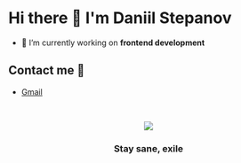 <h1> Hi there 👋 I'm Daniil Stepanov </h1>

- 🔭 I’m currently working on **frontend development**

<h2>Contact me 🤝</h2>

- <a href="mailto:inoplanetyanya97@gmail.com">Gmail</a>

<br/>

<div align='center'>
  <p>
    <a href="https://www.codewars.com/users/inoplanetyanya"><img src="https://www.codewars.com/users/inoplanetyanya/badges/large"/></a>
  </p>

  <h3>Stay sane, exile</h3>
</div>

<!--
**inoplanetyanya/inoplanetyanya** is a ✨ _special_ ✨ repository because its `README.md` (this file) appears on your GitHub profile.

Here are some ideas to get you started:
- 👯 I’m looking to collaborate on ...
- 🤔 I’m looking for help with ...
- 💬 Ask me about ...
- 📫 How to reach me: ...
- 😄 Pronouns: ...
- ⚡ Fun fact: ...
-->
